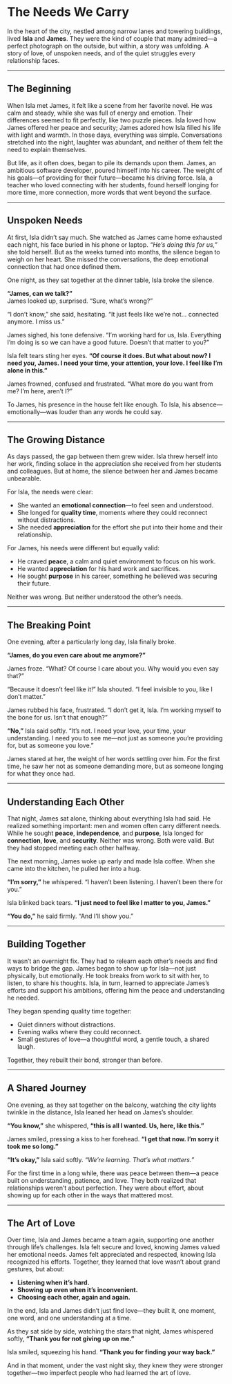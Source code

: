 # **The Needs We Carry**

In the heart of the city, nestled among narrow lanes and towering buildings, lived **Isla** and **James**. They were the kind of couple that many admired—a perfect photograph on the outside, but within, a story was unfolding. A story of love, of unspoken needs, and of the quiet struggles every relationship faces.

---

## **The Beginning**

When Isla met James, it felt like a scene from her favorite novel. He was calm and steady, while she was full of energy and emotion. Their differences seemed to fit perfectly, like two puzzle pieces. Isla loved how James offered her peace and security; James adored how Isla filled his life with light and warmth. In those days, everything was simple. Conversations stretched into the night, laughter was abundant, and neither of them felt the need to explain themselves.

But life, as it often does, began to pile its demands upon them. James, an ambitious software developer, poured himself into his career. The weight of his goals—of providing for their future—became his driving force. Isla, a teacher who loved connecting with her students, found herself longing for more time, more connection, more words that went beyond the surface.

---

## **Unspoken Needs**

At first, Isla didn’t say much. She watched as James came home exhausted each night, his face buried in his phone or laptop. *“He’s doing this for us,”* she told herself. But as the weeks turned into months, the silence began to weigh on her heart. She missed the conversations, the deep emotional connection that had once defined them.

One night, as they sat together at the dinner table, Isla broke the silence.

**“James, can we talk?”**  
James looked up, surprised. “Sure, what’s wrong?”  

“I don’t know,” she said, hesitating. “It just feels like we’re not… connected anymore. I miss us.”  

James sighed, his tone defensive. “I’m working hard for us, Isla. Everything I’m doing is so we can have a good future. Doesn’t that matter to you?”  

Isla felt tears sting her eyes. **“Of course it does. But what about now? I need *you*, James. I need your time, your attention, your love. I feel like I’m alone in this.”**  

James frowned, confused and frustrated. “What more do you want from me? I’m here, aren’t I?”  

To James, his presence in the house felt like enough. To Isla, his absence—emotionally—was louder than any words he could say.

---

## **The Growing Distance**

As days passed, the gap between them grew wider. Isla threw herself into her work, finding solace in the appreciation she received from her students and colleagues. But at home, the silence between her and James became unbearable.

For Isla, the needs were clear:  
- She wanted an **emotional connection**—to feel seen and understood.  
- She longed for **quality time**, moments where they could reconnect without distractions.  
- She needed **appreciation** for the effort she put into their home and their relationship.  

For James, his needs were different but equally valid:  
- He craved **peace**, a calm and quiet environment to focus on his work.  
- He wanted **appreciation** for his hard work and sacrifices.  
- He sought **purpose** in his career, something he believed was securing their future.

Neither was wrong. But neither understood the other’s needs.

---

## **The Breaking Point**

One evening, after a particularly long day, Isla finally broke.

**“James, do you even care about me anymore?”**

James froze. “What? Of course I care about you. Why would you even say that?”  

“Because it doesn’t feel like it!” Isla shouted. “I feel invisible to you, like I don’t matter.”  

James rubbed his face, frustrated. “I don’t get it, Isla. I’m working myself to the bone for *us*. Isn’t that enough?”  

**“No,”** Isla said softly. “It’s not. I need your love, your time, your understanding. I need you to see me—not just as someone you’re providing for, but as someone you love.”  

James stared at her, the weight of her words settling over him. For the first time, he saw her not as someone demanding more, but as someone longing for what they once had.

---

## **Understanding Each Other**

That night, James sat alone, thinking about everything Isla had said. He realized something important: men and women often carry different needs. While he sought **peace**, **independence**, and **purpose**, Isla longed for **connection**, **love**, and **security**. Neither was wrong. Both were valid. But they had stopped meeting each other halfway.

The next morning, James woke up early and made Isla coffee. When she came into the kitchen, he pulled her into a hug.

**“I’m sorry,”** he whispered. “I haven’t been listening. I haven’t been there for you.”  

Isla blinked back tears. **“I just need to feel like I matter to you, James.”**  

**“You do,”** he said firmly. “And I’ll show you.”  

---

## **Building Together**

It wasn’t an overnight fix. They had to relearn each other’s needs and find ways to bridge the gap. James began to show up for Isla—not just physically, but emotionally. He took breaks from work to sit with her, to listen, to share his thoughts. Isla, in turn, learned to appreciate James’s efforts and support his ambitions, offering him the peace and understanding he needed.

They began spending quality time together:  
- Quiet dinners without distractions.  
- Evening walks where they could reconnect.  
- Small gestures of love—a thoughtful word, a gentle touch, a shared laugh.

Together, they rebuilt their bond, stronger than before.

---

## **A Shared Journey**

One evening, as they sat together on the balcony, watching the city lights twinkle in the distance, Isla leaned her head on James’s shoulder.

**“You know,”** she whispered, **“this is all I wanted. Us, here, like this.”**  

James smiled, pressing a kiss to her forehead. **“I get that now. I’m sorry it took me so long.”**  

**“It’s okay,”** Isla said softly. *“We’re learning. That’s what matters.”*  

For the first time in a long while, there was peace between them—a peace built on understanding, patience, and love. They both realized that relationships weren’t about perfection. They were about effort, about showing up for each other in the ways that mattered most.

---

## **The Art of Love**

Over time, Isla and James became a team again, supporting one another through life’s challenges. Isla felt secure and loved, knowing James valued her emotional needs. James felt appreciated and respected, knowing Isla recognized his efforts. Together, they learned that love wasn’t about grand gestures, but about:  

- **Listening when it’s hard.**  
- **Showing up even when it’s inconvenient.**  
- **Choosing each other, again and again.**  

In the end, Isla and James didn’t just find love—they built it, one moment, one word, and one understanding at a time.

As they sat side by side, watching the stars that night, James whispered softly, **“Thank you for not giving up on me.”**

Isla smiled, squeezing his hand. **“Thank you for finding your way back.”**

And in that moment, under the vast night sky, they knew they were stronger together—two imperfect people who had learned the art of love.